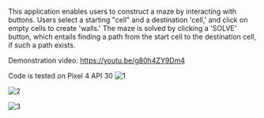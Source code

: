 This application enables users to construct a maze by interacting with buttons. Users select a starting "cell" and a destination 'cell,' and click on empty cells to create 'walls.' The maze is solved by clicking a 'SOLVE' button, which entails finding a path from the start cell to the destination cell, if such a path exists.

Demonstration video: https://youtu.be/g80h4ZY9Dm4

Code is tested on Pixel 4 API 30
![1](https://github.com/Carennnnn/maze-solver/assets/52493719/4d92a393-e9d2-4fdf-bfc7-e13c6a3e8435)

![2](https://github.com/Carennnnn/maze-solver/assets/52493719/3d06b82f-09e2-423f-a8e6-ca1d9c70985f)

![3](https://github.com/Carennnnn/maze-solver/assets/52493719/807574e3-a6e7-4fed-836e-e7ac259a5b3a)
